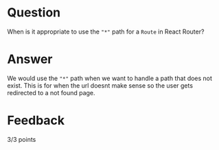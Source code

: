 # Question

When is it appropriate to use the `"*"` path for a `Route` in React Router?

# Answer

We would use the `"*"` path when we want to handle a path that does not exist. This is for when the url doesnt make sense so the user gets redirected to a not found page.

# Feedback

3/3 points
